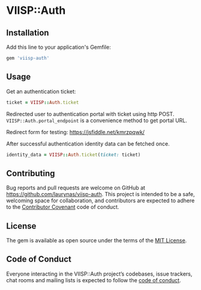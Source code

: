 # VIISP::Auth

## Installation

Add this line to your application's Gemfile:

```ruby
gem 'viisp-auth'
```

## Usage

Get an authentication ticket:

```ruby
ticket = VIISP::Auth.ticket
```

Redirected user to authentication portal with ticket using http POST.
`VIISP::Auth.portal_endpoint` is a convenience method to get portal URL.

Redirect form for testing: https://jsfiddle.net/kmrzpqwk/

After successful authentication identity data can be fetched once.

```ruby
identity_data = VIISP::Auth.ticket(ticket: ticket)
```

## Contributing

Bug reports and pull requests are welcome on GitHub at https://github.com/laurynas/viisp-auth. This project is intended to be a safe, welcoming space for collaboration, and contributors are expected to adhere to the [Contributor Covenant](http://contributor-covenant.org) code of conduct.

## License

The gem is available as open source under the terms of the [MIT License](https://opensource.org/licenses/MIT).

## Code of Conduct

Everyone interacting in the VIISP::Auth project’s codebases, issue trackers, chat rooms and mailing lists is expected to follow the [code of conduct](https://github.com/[USERNAME]/viisp-auth/blob/master/CODE_OF_CONDUCT.md).
